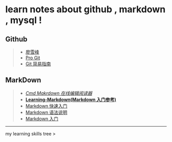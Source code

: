 # learn notes about github , markdown , mysql ! 

## Github 
> - [廖雪峰][1]
> - [Pro Git][2]
> - [Git 简易指南][7]

## MarkDown
> - [*Cmd Makrdown 在线编辑阅读器*][3]
> - [**Learning-Markdown(Markdown 入门参考)**][8]
> - [Markdown 快速入门][4]
> - [Markdown 语法说明][5]
> - [Markdown 入门][6]

----------
[1]:http://www.liaoxuefeng.com/wiki/0013739516305929606dd18361248578c67b8067c8c017b000
[2]:http://git.oschina.net/progit/index.html
[3]:https://www.zybuluo.com/mdeditor
[4]:http://www.oschina.net/question/100267_75314
[5]:http://www.markdown.cn
[6]:http://www.360doc.com/content/13/1119/13/3300331_330476656.shtml
[7]:http://www.bootcss.com/p/git-guide/
[8]:http://itmyhome.com/markdown/index.html
my learning skills tree >
